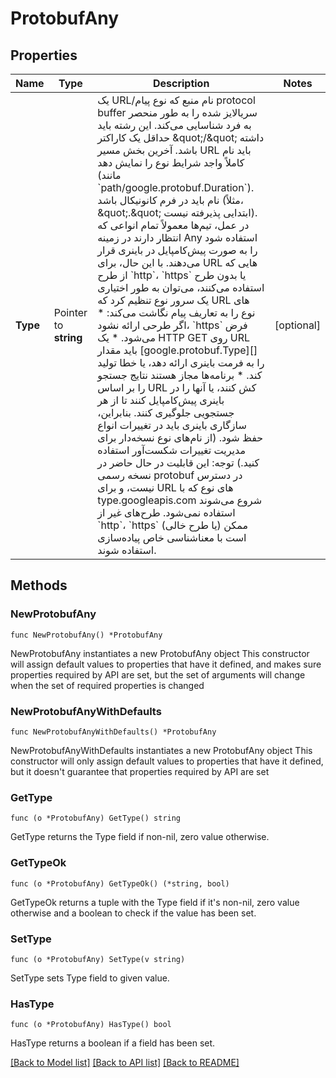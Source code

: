 # ProtobufAny

## Properties

Name | Type | Description | Notes
------------ | ------------- | ------------- | -------------
**Type** | Pointer to **string** | یک URL/نام منبع که نوع پیام protocol buffer سریالایز شده را به طور منحصر به فرد شناسایی می‌کند. این رشته باید حداقل یک کاراکتر \&quot;/\&quot; داشته باشد. آخرین بخش مسیر URL باید نام کاملاً واجد شرایط نوع را نمایش دهد (مانند &#x60;path/google.protobuf.Duration&#x60;). نام باید در فرم کانونیکال باشد (مثلاً، \&quot;.\&quot; ابتدایی پذیرفته نیست).  در عمل، تیم‌ها معمولاً تمام انواعی که انتظار دارند در زمینه Any استفاده شود را به صورت پیش‌کامپایل در باینری قرار می‌دهند. با این حال، برای URL هایی که از طرح &#x60;http&#x60;، &#x60;https&#x60; یا بدون طرح استفاده می‌کنند، می‌توان به طور اختیاری یک سرور نوع تنظیم کرد که URL های نوع را به تعاریف پیام نگاشت می‌کند:  * اگر طرحی ارائه نشود، &#x60;https&#x60; فرض می‌شود. * یک HTTP GET روی URL باید مقدار [google.protobuf.Type][] را   به فرمت باینری ارائه دهد، یا خطا تولید کند. * برنامه‌ها مجاز هستند نتایج جستجو را بر اساس   URL کش کنند، یا آنها را در باینری پیش‌کامپایل کنند تا از هر   جستجویی جلوگیری کنند. بنابراین، سازگاری باینری باید در   تغییرات انواع حفظ شود. (از نام‌های نوع نسخه‌دار برای مدیریت   تغییرات شکست‌آور استفاده کنید.)  توجه: این قابلیت در حال حاضر در نسخه رسمی protobuf در دسترس نیست، و برای URL های نوع که با type.googleapis.com شروع می‌شوند استفاده نمی‌شود.  طرح‌های غیر از &#x60;http&#x60;، &#x60;https&#x60; (یا طرح خالی) ممکن است با معناشناسی خاص پیاده‌سازی استفاده شوند. | [optional] 

## Methods

### NewProtobufAny

`func NewProtobufAny() *ProtobufAny`

NewProtobufAny instantiates a new ProtobufAny object
This constructor will assign default values to properties that have it defined,
and makes sure properties required by API are set, but the set of arguments
will change when the set of required properties is changed

### NewProtobufAnyWithDefaults

`func NewProtobufAnyWithDefaults() *ProtobufAny`

NewProtobufAnyWithDefaults instantiates a new ProtobufAny object
This constructor will only assign default values to properties that have it defined,
but it doesn't guarantee that properties required by API are set

### GetType

`func (o *ProtobufAny) GetType() string`

GetType returns the Type field if non-nil, zero value otherwise.

### GetTypeOk

`func (o *ProtobufAny) GetTypeOk() (*string, bool)`

GetTypeOk returns a tuple with the Type field if it's non-nil, zero value otherwise
and a boolean to check if the value has been set.

### SetType

`func (o *ProtobufAny) SetType(v string)`

SetType sets Type field to given value.

### HasType

`func (o *ProtobufAny) HasType() bool`

HasType returns a boolean if a field has been set.


[[Back to Model list]](../README.md#documentation-for-models) [[Back to API list]](../README.md#documentation-for-api-endpoints) [[Back to README]](../README.md)


